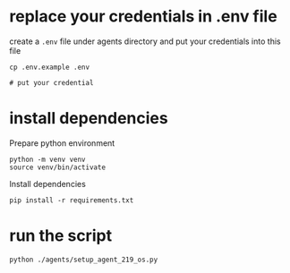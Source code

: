 # replace your credentials in .env file

create a `.env` file under agents directory and put your credentials into this file
```shell
cp .env.example .env

# put your credential
```



# install dependencies 

Prepare python environment
```shell
python -m venv venv 
source venv/bin/activate
```

Install dependencies

`pip install -r requirements.txt`

# run the script

`python ./agents/setup_agent_219_os.py`
